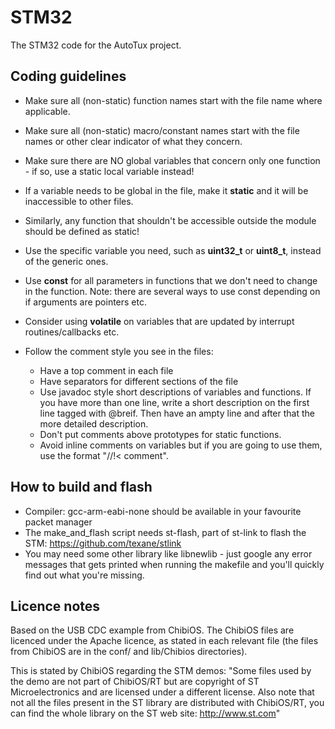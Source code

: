 # STM32
The STM32 code for the AutoTux project.

## Coding guidelines
- Make sure all (non-static) function names start with the file name where applicable.
- Make sure all (non-static) macro/constant names start with the file names or other clear indicator of what they concern.
- Make sure there are NO global variables that concern only one function - if so, use a static local variable instead!
- If a variable needs to be global in the file, make it <b>static</b> and it will be inaccessible to other files.
- Similarly, any function that shouldn't be accessible outside the module should be defined as static! 
- Use the specific variable you need, such as <b>uint32_t</b> or <b>uint8_t</b>, instead of the generic ones.
- Use <b>const</b> for all parameters in functions that we don't need to change in the function. Note: there are several ways to use const depending on if arguments are pointers etc.
- Consider using <b>volatile</b> on variables that are updated by interrupt routines/callbacks etc.
- Follow the comment style you see in the files: 

  - Have a top comment in each file
  - Have separators for different sections of the file
  - Use javadoc style short descriptions of variables and functions. If you have more than one line, write a short description on the first line tagged with @breif. Then have an ampty line and after that the more detailed description.
  - Don't put comments above prototypes for static functions.
  - Avoid inline comments on variables but if you are going to use them, use the format "//!< comment".

## How to build and flash
- Compiler: gcc-arm-eabi-none should be available in your favourite packet manager
- The make_and_flash script needs st-flash, part of st-link to flash the STM: https://github.com/texane/stlink
- You may need some other library like libnewlib - just google any error messages that gets printed when running the makefile and you'll quickly find out what you're missing. 

## Licence notes
Based on the USB CDC example from ChibiOS. The ChibiOS files are licenced under the Apache licence, as stated in each relevant file (the files from ChibiOS are in the conf/ and lib/Chibios directories). 

This is stated by ChibiOS regarding the STM demos:
"Some files used by the demo are not part of ChibiOS/RT but are copyright of
ST Microelectronics and are licensed under a different license.
Also note that not all the files present in the ST library are distributed
with ChibiOS/RT, you can find the whole library on the ST web site:
http://www.st.com"
